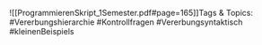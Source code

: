 
![[ProgrammierenSkript_1Semester.pdf#page=165]]Tags & Topics:
   #Vererbungshierarchie
   #Kontrollfragen
   #Vererbungsyntaktisch
   #kleinenBeispiels